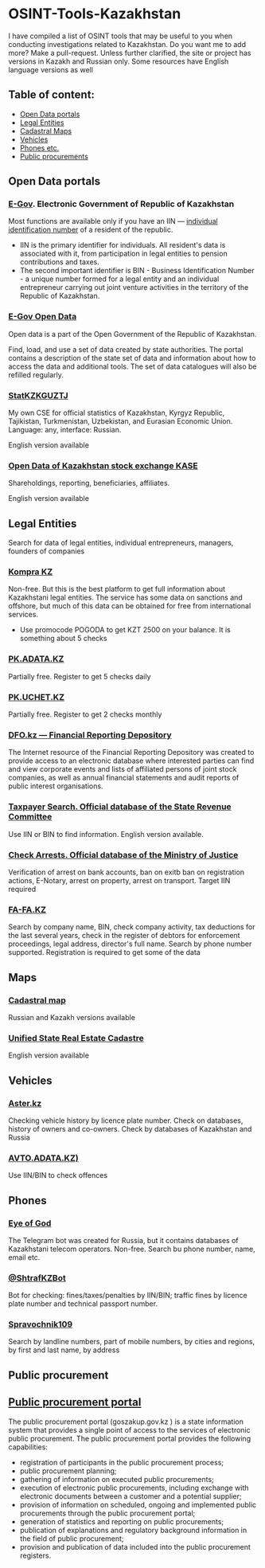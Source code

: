# OSINT-Tools-Kazakhstan
I have compiled a list of OSINT tools that may be useful to you when conducting investigations related to Kazakhstan. Do you want me to add more? Make a pull-request.
Unless further clarified, the site or project has versions in Kazakh and Russian only. Some resources have English language versions as well

 ## Table of content:
 - [Open Data portals](#open-data-portals)
 - [Legal Entities](#legal-entities)
 - [Cadastral Maps](#maps)
 - [Vehicles](#vehicles)
 - [Phones etc.](#phones)
 - [Public procurements](#public-procurement)

## Open Data portals
### [E-Gov](https://egov.kz/cms/en). Electronic Government of Republic of Kazakhstan
Most functions are available only if you have an IIN — [individual identification number](https://www.oecd.org/content/dam/oecd/en/topics/policy-issue-focus/aeoi/kazakhstan-tin.pdf) of a resident of the republic. 

- IIN is the primary identifier for individuals. All resident's data is associated with it, from participation in legal entities to pension contributions and taxes. 
- The second important identifier is BIN - Business Identification Number - a unique number formed for a legal entity and an individual entrepreneur carrying out joint venture activities in the territory of the Republic of Kazakhstan.
### [E-Gov Open Data](https://data.egov.kz/)
Open data is a part of the Open Government of the Republic of Kazakhstan.

Find, load, and use a set of data created by state authorities. The portal contains a description of the state set of data and information about how to access the data and additional tools. The set of data catalogues will also be refilled regularly.

### [StatKZKGUZTJ](https://cse.google.com/cse?cx=a72e762da6ab1440a#gsc.tab=0)
My own CSE for official statistics of Kazakhstan, Kyrgyz Republic, Tajikistan, Turkmenistan, Uzbekistan, and Eurasian Economic Union. Language: any, interface: Russian.

English version available 
### [Open Data of Kazakhstan stock exchange KASE](https://kase.kz/ru/issuers/)
Shareholdings, reporting, beneficiaries, affiliates.

English version available 
## Legal Entities
Search for data of legal entities, individual entrepreneurs, managers, founders of companies
### [Kompra KZ](https://kompra.kz/)
Non-free. But this is the best platform to get full information about Kazakhstani legal entities. The service has some data on sanctions and offshore, but much of this data can be obtained for free from international services.

- Use promocode POGODA to get KZT 2500 on your balance. It is something about 5 checks
### [PK.ADATA.KZ](https://pk.adata.kz/)
Partially free. Register to get 5 checks daily
### [PK.UCHET.KZ](https://pk.uchet.kz/)
Partially free. Register to get 2 checks monthly
### [DFO.kz — Financial Reporting Depository](https://opi.dfo.kz/p/ru/dfo-search/opi-search)
The Internet resource of the Financial Reporting Depository was created to provide access to an electronic database where interested parties can find and view corporate events and lists of affiliated persons of joint stock companies, as well as annual financial statements and audit reports of public interest organisations.
### [Taxpayer Search. Official database of the State Revenue Committee](https://kgd.gov.kz/en/services/taxpayer_search/entrepreneur)
Use IIN or BIN to find information. English version available.
### [Check Arrests. Official database of the Ministry of Justice](https://aisoip.adilet.gov.kz/forCitizens/findArest)
Verification of arrest on bank accounts, ban on exitb ban on registration actions, E-Notary, arrest on property, arrest on transport. Target IIN required
### [FA-FA.KZ](https://fa-fa.kz/search_ip_too/) 
Search by company name, BIN, check company activity, tax deductions for the last several years, check in the register of debtors for enforcement proceedings, legal address, director's full name. Search by phone number supported. Registration is required to get some of the data
## Maps
### [Cadastral map](https://aisgzk.kz/aisgzk/ru/content/maps/)
Russian and Kazakh versions available
### [Unified State Real Estate Cadastre](https://map.gov4c.kz/egkn/)
English version available
## Vehicles
### [Aster.kz](https://aster.kz/aster-check)
Checking vehicle history by licence plate number. Check on databases, history of owners and co-owners. Check by databases of Kazakhstan and Russia
### [AVTO.ADATA.KZ)](http://avto.adata.kz/)
Use IIN/BIN to check offences

## Phones
### [Eye of God](https://t.me/yfzxzxqwqbot) 
The Telegram bot was created for Russia, but it contains databases of Kazakhstani telecom operators. Non-free. Search bu phone number, name, email etc.
### [@ShtrafKZBot](https://t.me/ShtrafKZBot)
Bot for checking: fines/taxes/penalties by IIN/BIN; traffic fines by licence plate number and technical passport number.
### [Spravochnik109](https://spravochnik109.link/kazahstan) 
Search by landline numbers, part of mobile numbers, by cities and regions, by first and last name, by address

## Public procurement
## [Public procurement portal](https://goszakup.gov.kz/)
The public procurement portal (goszakup.gov.kz ) is a state information system that provides a single point of access to the services of electronic public procurement. The public procurement portal provides the following capabilities:

- registration of participants in the public procurement process;
- public procurement planning;
- gathering of information on executed public procurements;
- execution of electronic public procurements, including exchange with electronic documents between a customer and a potential supplier;
- provision of information on scheduled, ongoing and implemented public procurements through the public procurement portal;
- generation of statistics and reporting on public procurements;
- publication of explanations and regulatory background information in the field of public procurement;
- provision and publication of data included into the public procurement registers.
